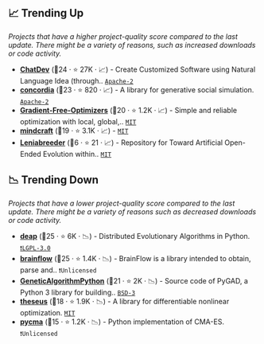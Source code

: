 ## 📈 Trending Up

_Projects that have a higher project-quality score compared to the last update. There might be a variety of reasons, such as increased downloads or code activity._

- <b><a href="https://github.com/OpenBMB/ChatDev">ChatDev</a></b> (🥇24 ·  ⭐ 27K · 📈) - Create Customized Software using Natural Language Idea (through.. <code><a href="http://bit.ly/3nYMfla">Apache-2</a></code>
- <b><a href="https://github.com/google-deepmind/concordia">concordia</a></b> (🥇23 ·  ⭐ 820 · 📈) - A library for generative social simulation. <code><a href="http://bit.ly/3nYMfla">Apache-2</a></code>
- <b><a href="https://github.com/SimonBlanke/Gradient-Free-Optimizers">Gradient-Free-Optimizers</a></b> (🥇20 ·  ⭐ 1.2K · 📈) - Simple and reliable optimization with local, global,.. <code><a href="http://bit.ly/34MBwT8">MIT</a></code>
- <b><a href="https://github.com/kolbytn/mindcraft">mindcraft</a></b> (🥈19 ·  ⭐ 3.1K · 📈) -  <code><a href="http://bit.ly/34MBwT8">MIT</a></code>
- <b><a href="https://github.com/maxencefaldor/Leniabreeder">Leniabreeder</a></b> (🥉6 ·  ⭐ 21 · 📈) - Repository for Toward Artificial Open-Ended Evolution within.. <code><a href="http://bit.ly/34MBwT8">MIT</a></code>

## 📉 Trending Down

_Projects that have a lower project-quality score compared to the last update. There might be a variety of reasons such as decreased downloads or code activity._

- <b><a href="https://github.com/DEAP/deap">deap</a></b> (🥇25 ·  ⭐ 6K · 📉) - Distributed Evolutionary Algorithms in Python. <code><a href="http://bit.ly/37RvQcA">❗️LGPL-3.0</a></code>
- <b><a href="https://github.com/brainflow-dev/brainflow">brainflow</a></b> (🥇25 ·  ⭐ 1.4K · 📉) - BrainFlow is a library intended to obtain, parse and.. <code>❗Unlicensed</code>
- <b><a href="https://github.com/ahmedfgad/GeneticAlgorithmPython">GeneticAlgorithmPython</a></b> (🥇21 ·  ⭐ 2K · 📉) - Source code of PyGAD, a Python 3 library for building.. <code><a href="http://bit.ly/3aKzpTv">BSD-3</a></code>
- <b><a href="https://github.com/facebookresearch/theseus">theseus</a></b> (🥈18 ·  ⭐ 1.9K · 📉) - A library for differentiable nonlinear optimization. <code><a href="http://bit.ly/34MBwT8">MIT</a></code>
- <b><a href="https://github.com/CMA-ES/pycma">pycma</a></b> (🥈15 ·  ⭐ 1.2K · 📉) - Python implementation of CMA-ES. <code>❗Unlicensed</code>

